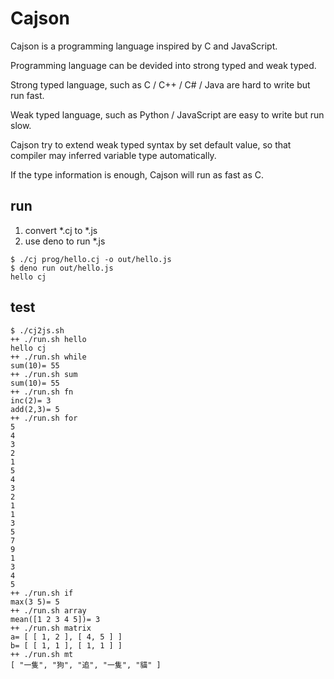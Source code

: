 # Cajson

Cajson is a programming language inspired by C and JavaScript. 

Programming language can be devided into strong typed and weak typed.

Strong typed language, such as C / C++ / C# / Java are hard to write but run fast.

Weak typed language, such as Python / JavaScript are easy to write but run slow.

Cajson try to extend weak typed syntax by set default value, so that compiler may inferred variable type automatically.

If the type information is enough, Cajson will run as fast as C.

## run

1. convert *.cj to *.js
2. use deno to run *.js

```
$ ./cj prog/hello.cj -o out/hello.js
$ deno run out/hello.js
hello cj
```

## test

```
$ ./cj2js.sh
++ ./run.sh hello
hello cj
++ ./run.sh while
sum(10)= 55
++ ./run.sh sum
sum(10)= 55
++ ./run.sh fn
inc(2)= 3
add(2,3)= 5
++ ./run.sh for
5
4
3
2
1
5
4
3
2
1
1
3
5
7
9
1
3
4
5
++ ./run.sh if
max(3 5)= 5
++ ./run.sh array
mean([1 2 3 4 5])= 3
++ ./run.sh matrix
a= [ [ 1, 2 ], [ 4, 5 ] ]
b= [ [ 1, 1 ], [ 1, 1 ] ]
++ ./run.sh mt
[ "一隻", "狗", "追", "一隻", "貓" ]
```




